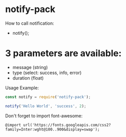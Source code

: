 ﻿# notify-pack
How to call notification:
- notify();
# 3 parameters are available:
- message (string)
- type (select: success, info, error)
- duration (float)

Usage Example:
```javascript
const notify = require('notify-pack');

notify('Hello World', 'success', 2);
```

Don't forget to import font-awesome:
```
@import url('https://fonts.googleapis.com/css2?family=Inter:wght@100..900&display=swap');
```